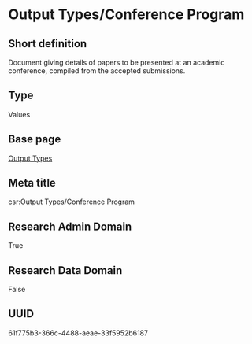 # Output Types/Conference Program
## Short definition
Document giving details of papers to be presented at an academic conference, compiled from the accepted submissions.
## Type
Values
## Base page
[Output Types](../../Picklists/Output%20Types.md)
## Meta title
csr:Output Types/Conference Program
## Research Admin Domain
True
## Research Data Domain
False
## UUID
61f775b3-366c-4488-aeae-33f5952b6187
